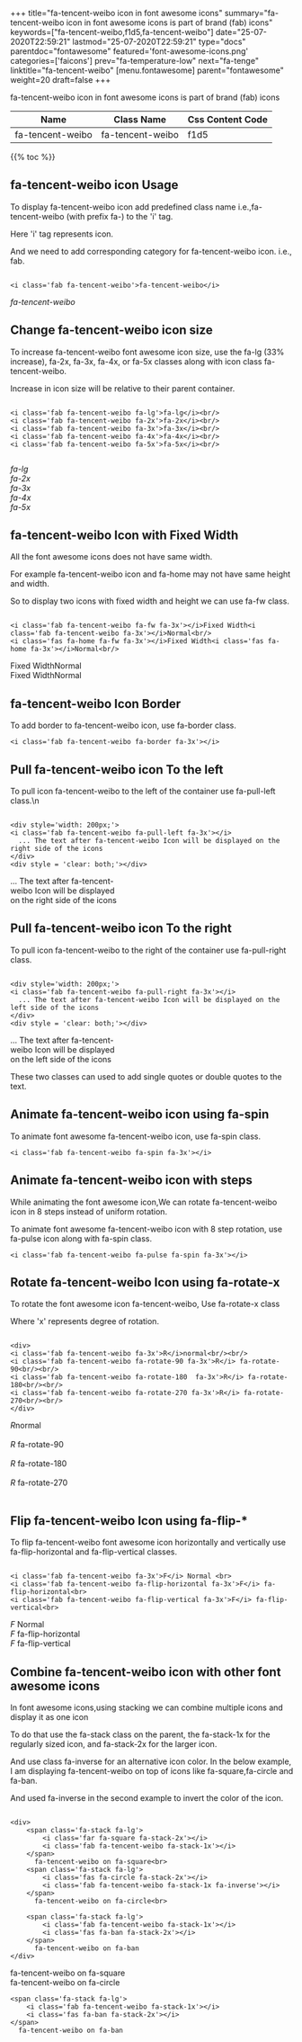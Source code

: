 +++
title="fa-tencent-weibo icon in font awesome icons"
summary="fa-tencent-weibo icon in font awesome icons is part of brand (fab) icons"
keywords=["fa-tencent-weibo,f1d5,fa-tencent-weibo"]
date="25-07-2020T22:59:21"
lastmod="25-07-2020T22:59:21"
type="docs"
parentdoc="fontawesome"
featured='font-awesome-icons.png'
categories=['faicons']
prev="fa-temperature-low"
next="fa-tenge"
linktitle="fa-tencent-weibo"
[menu.fontawesome]
parent="fontawesome"
weight=20
draft=false
+++


fa-tencent-weibo icon in font awesome icons is part of brand (fab) icons

<div class='table-responsive'><table class='table'><thead><tr><th>Name</th><th>Class Name</th><th>Css Content Code</th></tr></thead><tbody><tr><td>fa-tencent-weibo</td><td>fa-tencent-weibo</td><td>f1d5</td></tr></tbody></table></div>


{{% toc %}}


## fa-tencent-weibo icon Usage

To display fa-tencent-weibo icon add predefined class name i.e.,fa-tencent-weibo (with prefix fa-) to the 'i' tag.

Here 'i' tag represents icon.

And we need to add corresponding category for fa-tencent-weibo icon. i.e., fab.


```

<i class='fab fa-tencent-weibo'>fa-tencent-weibo</i>
```

<i class='fab fa-tencent-weibo'>fa-tencent-weibo</i>




## Change fa-tencent-weibo icon size
To increase fa-tencent-weibo font awesome icon size, use the fa-lg (33% increase), fa-2x, fa-3x, fa-4x, or fa-5x classes along with icon class fa-tencent-weibo.

Increase in icon size will be relative to their parent container. 

```

<i class='fab fa-tencent-weibo fa-lg'>fa-lg</i><br/>
<i class='fab fa-tencent-weibo fa-2x'>fa-2x</i><br/>
<i class='fab fa-tencent-weibo fa-3x'>fa-3x</i><br/>
<i class='fab fa-tencent-weibo fa-4x'>fa-4x</i><br/>
<i class='fab fa-tencent-weibo fa-5x'>fa-5x</i><br/>
            
```

<i class='fab fa-tencent-weibo fa-lg'>fa-lg</i><br/>
<i class='fab fa-tencent-weibo fa-2x'>fa-2x</i><br/>
<i class='fab fa-tencent-weibo fa-3x'>fa-3x</i><br/>
<i class='fab fa-tencent-weibo fa-4x'>fa-4x</i><br/>
<i class='fab fa-tencent-weibo fa-5x'>fa-5x</i><br/>
            



## fa-tencent-weibo Icon with Fixed Width 

All the font awesome icons does not have same width.

For example fa-tencent-weibo icon and fa-home may not have same height and width.

So to display two icons with fixed width and height we can use fa-fw class.


```

<i class='fab fa-tencent-weibo fa-fw fa-3x'></i>Fixed Width<i class='fab fa-tencent-weibo fa-3x'></i>Normal<br/>
<i class='fas fa-home fa-fw fa-3x'></i>Fixed Width<i class='fas fa-home fa-3x'></i>Normal<br/>
```

<i class='fab fa-tencent-weibo fa-fw fa-3x'></i>Fixed Width<i class='fab fa-tencent-weibo fa-3x'></i>Normal<br/>
<i class='fas fa-home fa-fw fa-3x'></i>Fixed Width<i class='fas fa-home fa-3x'></i>Normal<br/>



## fa-tencent-weibo Icon Border 

To add border to fa-tencent-weibo icon, use fa-border class.


```
<i class='fab fa-tencent-weibo fa-border fa-3x'></i>

```
<i class='fab fa-tencent-weibo fa-border fa-3x'></i>





## Pull fa-tencent-weibo icon To the left

To pull icon fa-tencent-weibo to the left of the container use fa-pull-left class.\n

```

<div style='width: 200px;'>
<i class='fab fa-tencent-weibo fa-pull-left fa-3x'></i>
  ... The text after fa-tencent-weibo Icon will be displayed on the right side of the icons
</div>
<div style = 'clear: both;'></div>
```

<div style='width: 200px;'>
<i class='fab fa-tencent-weibo fa-pull-left fa-3x'></i>
  ... The text after fa-tencent-weibo Icon will be displayed on the right side of the icons
</div>
<div style = 'clear: both;'></div>




## Pull fa-tencent-weibo icon To the right
To pull icon fa-tencent-weibo to the right of the container use fa-pull-right class.

```

<div style='width: 200px;'>
<i class='fab fa-tencent-weibo fa-pull-right fa-3x'></i>
  ... The text after fa-tencent-weibo Icon will be displayed on the left side of the icons
</div>
<div style = 'clear: both;'></div>
```

<div style='width: 200px;'>
<i class='fab fa-tencent-weibo fa-pull-right fa-3x'></i>
  ... The text after fa-tencent-weibo Icon will be displayed on the left side of the icons
</div>
<div style = 'clear: both;'></div>

These two classes can used to add single quotes or double quotes to the text.


## Animate fa-tencent-weibo icon using fa-spin
To animate font awesome fa-tencent-weibo icon, use fa-spin class.

```
<i class='fab fa-tencent-weibo fa-spin fa-3x'></i>
```
<i class='fab fa-tencent-weibo fa-spin fa-3x'></i>




## Animate fa-tencent-weibo icon with steps
While animating the font awesome icon,We can rotate fa-tencent-weibo icon in 8 steps instead of uniform rotation.

To animate font awesome fa-tencent-weibo icon with 8 step rotation, use fa-pulse icon along with fa-spin class.


```
<i class='fab fa-tencent-weibo fa-pulse fa-spin fa-3x'></i>

```
<i class='fab fa-tencent-weibo fa-pulse fa-spin fa-3x'></i>





## Rotate fa-tencent-weibo Icon using fa-rotate-x
To rotate the font awesome icon fa-tencent-weibo, Use fa-rotate-x class

Where 'x' represents degree of rotation.


```

<div>
<i class='fab fa-tencent-weibo fa-3x'>R</i>normal<br/><br/>
<i class='fab fa-tencent-weibo fa-rotate-90 fa-3x'>R</i> fa-rotate-90<br/><br/> 
<i class='fab fa-tencent-weibo fa-rotate-180  fa-3x'>R</i> fa-rotate-180<br/><br/> 
<i class='fab fa-tencent-weibo fa-rotate-270 fa-3x'>R</i> fa-rotate-270<br/><br/>
</div>
```

<div>
<i class='fab fa-tencent-weibo fa-3x'>R</i>normal<br/><br/>
<i class='fab fa-tencent-weibo fa-rotate-90 fa-3x'>R</i> fa-rotate-90<br/><br/> 
<i class='fab fa-tencent-weibo fa-rotate-180  fa-3x'>R</i> fa-rotate-180<br/><br/> 
<i class='fab fa-tencent-weibo fa-rotate-270 fa-3x'>R</i> fa-rotate-270<br/><br/>
</div>




## Flip fa-tencent-weibo Icon using fa-flip-*
To flip fa-tencent-weibo font awesome icon horizontally and vertically use fa-flip-horizontal and fa-flip-vertical classes. 

```

<i class='fab fa-tencent-weibo fa-3x'>F</i> Normal <br>
<i class='fab fa-tencent-weibo fa-flip-horizontal fa-3x'>F</i> fa-flip-horizontal<br>
<i class='fab fa-tencent-weibo fa-flip-vertical fa-3x'>F</i> fa-flip-vertical<br>
```

<i class='fab fa-tencent-weibo fa-3x'>F</i> Normal <br>
<i class='fab fa-tencent-weibo fa-flip-horizontal fa-3x'>F</i> fa-flip-horizontal<br>
<i class='fab fa-tencent-weibo fa-flip-vertical fa-3x'>F</i> fa-flip-vertical<br>




## Combine fa-tencent-weibo icon with other font awesome icons
In font awesome icons,using stacking we can combine multiple icons and display it as one icon 

To do that use the fa-stack class on the parent, the fa-stack-1x for the regularly sized icon, and fa-stack-2x for the larger icon.

And use class fa-inverse for an alternative icon color. 
In the below example, I am displaying fa-tencent-weibo on top of icons like fa-square,fa-circle and fa-ban.

And used fa-inverse in the second example to invert the color of the icon.

```

<div>
    <span class='fa-stack fa-lg'>
        <i class='far fa-square fa-stack-2x'></i>
        <i class='fab fa-tencent-weibo fa-stack-1x'></i>
    </span>
      fa-tencent-weibo on fa-square<br>
    <span class='fa-stack fa-lg'>
        <i class='fas fa-circle fa-stack-2x'></i>
        <i class='fab fa-tencent-weibo fa-stack-1x fa-inverse'></i>
    </span>
      fa-tencent-weibo on fa-circle<br>

    <span class='fa-stack fa-lg'>
        <i class='fab fa-tencent-weibo fa-stack-1x'></i>
        <i class='fas fa-ban fa-stack-2x'></i>
    </span>
      fa-tencent-weibo on fa-ban
</div>
```

<div>
    <span class='fa-stack fa-lg'>
        <i class='far fa-square fa-stack-2x'></i>
        <i class='fab fa-tencent-weibo fa-stack-1x'></i>
    </span>
      fa-tencent-weibo on fa-square<br>
    <span class='fa-stack fa-lg'>
        <i class='fas fa-circle fa-stack-2x'></i>
        <i class='fab fa-tencent-weibo fa-stack-1x fa-inverse'></i>
    </span>
      fa-tencent-weibo on fa-circle<br>

    <span class='fa-stack fa-lg'>
        <i class='fab fa-tencent-weibo fa-stack-1x'></i>
        <i class='fas fa-ban fa-stack-2x'></i>
    </span>
      fa-tencent-weibo on fa-ban
</div>






